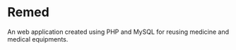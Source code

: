 # Remed
An web application created using PHP and MySQL for reusing medicine and medical equipments. 
